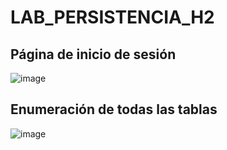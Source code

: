 # LAB_PERSISTENCIA_H2

## Página de inicio de sesión

![image](https://github.com/carol695/LAB_PERSISTENCIA_H2/assets/63822072/2c0695e8-6f56-4ec9-9388-a23068bd7e35)

## Enumeración de todas las tablas

![image](https://github.com/carol695/LAB_PERSISTENCIA_H2/assets/63822072/4f2255ee-2396-4f3a-9cbd-498e463e692a)

